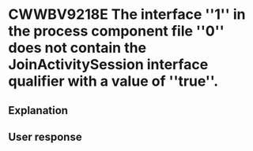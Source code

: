 # CWWBV9218E The interface ''1'' in the process component file ''0'' does not contain the JoinActivitySession interface qualifier with a value of ''true''.

## Explanation

## User response